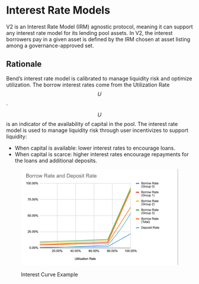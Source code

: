 # Interest Rate Models

V2 is an Interest Rate Model (IRM) agnostic protocol, meaning it can support any interest rate model for its lending pool assets. In V2, the interest borrowers pay in a given asset is defined by the IRM chosen at asset listing among a governance-approved set.

## Rationale

Bend’s interest rate model is calibrated to manage liquidity risk and optimize utilization. The borrow interest rates come from the Utilization Rate $$U$$.

$$U$$ is an indicator of the availability of capital in the pool. The interest rate model is used to manage liquidity risk through user incentivizes to support liquidity:

* When capital is available: lower interest rates to encourage loans.
* When capital is scarce: higher interest rates encourage repayments for the loans and additional deposits.

<figure><img src="../.gitbook/assets/image (1) (1).png" alt=""><figcaption><p>Interest Curve Example</p></figcaption></figure>
